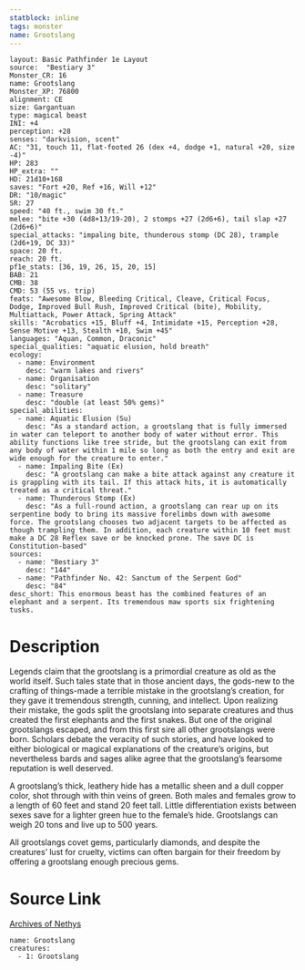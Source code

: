 ```yaml
---
statblock: inline
tags: monster
name: Grootslang
---
```

```statblock
layout: Basic Pathfinder 1e Layout
source:  "Bestiary 3"
Monster_CR: 16
name: Grootslang
Monster_XP: 76800
alignment: CE
size: Gargantuan
type: magical beast
INI: +4
perception: +28
senses: "darkvision, scent"
AC: "31, touch 11, flat-footed 26 (dex +4, dodge +1, natural +20, size -4)"
HP: 283
HP_extra: ""
HD: 21d10+168
saves: "Fort +20, Ref +16, Will +12"
DR: "10/magic"
SR: 27
speed: "40 ft., swim 30 ft."
melee: "bite +30 (4d8+13/19-20), 2 stomps +27 (2d6+6), tail slap +27 (2d6+6)"
special_attacks: "impaling bite, thunderous stomp (DC 28), trample (2d6+19, DC 33)"
space: 20 ft.
reach: 20 ft.
pf1e_stats: [36, 19, 26, 15, 20, 15]
BAB: 21
CMB: 38
CMD: 53 (55 vs. trip)
feats: "Awesome Blow, Bleeding Critical, Cleave, Critical Focus, Dodge, Improved Bull Rush, Improved Critical (bite), Mobility, Multiattack, Power Attack, Spring Attack"
skills: "Acrobatics +15, Bluff +4, Intimidate +15, Perception +28, Sense Motive +13, Stealth +10, Swim +45"
languages: "Aquan, Common, Draconic"
special_qualities: "aquatic elusion, hold breath"
ecology:
  - name: Environment
    desc: "warm lakes and rivers"
  - name: Organisation
    desc: "solitary"
  - name: Treasure
    desc: "double (at least 50% gems)"
special_abilities:
  - name: Aquatic Elusion (Su)
    desc: "As a standard action, a grootslang that is fully immersed in water can teleport to another body of water without error. This ability functions like tree stride, but the grootslang can exit from any body of water within 1 mile so long as both the entry and exit are wide enough for the creature to enter."
  - name: Impaling Bite (Ex)
    desc: "A grootslang can make a bite attack against any creature it is grappling with its tail. If this attack hits, it is automatically treated as a critical threat."
  - name: Thunderous Stomp (Ex)
    desc: "As a full-round action, a grootslang can rear up on its serpentine body to bring its massive forelimbs down with awesome force. The grootslang chooses two adjacent targets to be affected as though trampling them. In addition, each creature within 10 feet must make a DC 28 Reflex save or be knocked prone. The save DC is Constitution-based"
sources:
  - name: "Bestiary 3"
    desc: "144"
  - name: "Pathfinder No. 42: Sanctum of the Serpent God"
    desc: "84"
desc_short: This enormous beast has the combined features of an elephant and a serpent. Its tremendous maw sports six frightening tusks.
```
# Description
Legends claim that the grootslang is a primordial creature as old as the world itself. Such tales state that in those ancient days, the gods-new to the crafting of things-made a terrible mistake in the grootslang’s creation, for they gave it tremendous strength, cunning, and intellect. Upon realizing their mistake, the gods split the grootslang into separate creatures and thus created the first elephants and the first snakes. But one of the original grootslangs escaped, and from this first sire all other grootslangs were born. Scholars debate the veracity of such stories, and have looked to either biological or magical explanations of the creature’s origins, but nevertheless bards and sages alike agree that the grootslang’s fearsome reputation is well deserved.

A grootslang’s thick, leathery hide has a metallic sheen and a dull copper color, shot through with thin veins of green. Both males and females grow to a length of 60 feet and stand 20 feet tall. Little differentiation exists between sexes save for a lighter green hue to the female’s hide. Grootslangs can weigh 20 tons and live up to 500 years.

All grootslangs covet gems, particularly diamonds, and despite the creatures’ lust for cruelty, victims can often bargain for their freedom by offering a grootslang enough precious gems.
# Source Link
[Archives of Nethys](https://aonprd.com/MonsterDisplay.aspx?ItemName=Grootslang)
```encounter-table
name: Grootslang
creatures:
  - 1: Grootslang
```

